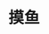 ---
title: 摸鱼
description: 
image: img/1.jpg

# Badge style
style:
    background: "#2a9d8f"
    color: "#fff"
---